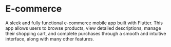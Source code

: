 # E-commerce
A sleek and fully functional e-commerce mobile app built with Flutter. This app allows users to browse products, view detailed descriptions, manage their shopping cart, and complete purchases through a smooth and intuitive interface, along with many other features.
